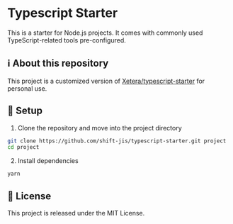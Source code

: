 # Typescript Starter
This is a starter for Node.js projects. It comes with commonly used TypeScript-related tools pre-configured.

## ℹ️ About this repository
This project is a customized version of [Xetera/typescript-starter](https://github.com/Xetera/typescript-starter) for personal use.

## 🚀 Setup
1. Clone the repository and move into the project directory

```bash
git clone https://github.com/shift-jis/typescript-starter.git project
cd project
```

2. Install dependencies

```bash
yarn
```

## 📄 License
This project is released under the MIT License.
